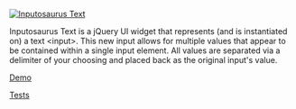 [![Inputosaurus Text](https://d672eyudr6aq1.cloudfront.net/img/input-o-saurus1.jpg)](http://sproutsocial.github.com/inputosaurus-text/)

Inputosaurus Text is a jQuery UI widget that represents (and is instantiated on) a text &lt;input&gt;. This new input allows for multiple values that appear to be contained within a single input element. All values are separated via a delimiter of your choosing and placed back as the original input's value.

[Demo](http://sproutsocial.github.com/inputosaurus-text/)

[Tests](http://sproutsocial.github.com/inputosaurus-text/tests/)
